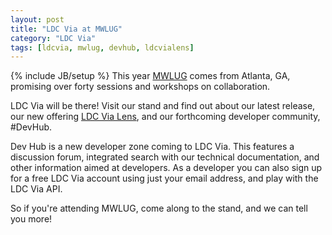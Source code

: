 ```yaml
---
layout: post
title: "LDC Via at MWLUG"
category: "LDC Via"
tags: [ldcvia, mwlug, devhub, ldcvialens]
---
```

{% include JB/setup %}
This year [MWLUG](http://mwlug.com) comes from Atlanta, GA, promising over forty sessions and workshops on collaboration.

LDC Via will be there! Visit our stand and find out about our latest release, our new offering [LDC Via Lens](/2015-06-15-ldc-via-lens/), and our forthcoming developer community, #DevHub.

Dev Hub is a new developer zone coming to LDC Via. This features a discussion forum, integrated search with our technical documentation, and other information aimed at developers. As a developer you can also sign up for a free LDC Via account using just your email address, and play with the LDC Via API.

So if you're attending MWLUG, come along to the stand, and we can tell you more!
